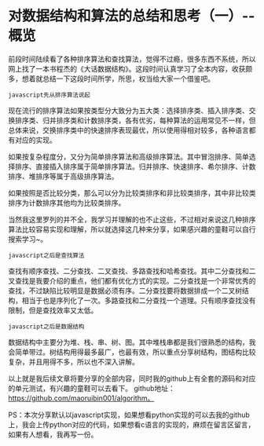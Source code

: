 # 对数据结构和算法的总结和思考（一）--概览 

前段时间陆续看了各种排序算法和查找算法，觉得不过瘾，很多东西不系统，所以网上找了一本书程杰的《大话数据结构》。这段时间认真学习了全本内容，收获颇多，想着就总结一下这段时间所学，所思，权当给大家一个借鉴吧。

```javascript先从排序算法说起```

现在流行的排序算法如果按类型分大致分为五大类：选择排序类、插入排序类、交换排序类、归并排序类和计数排序类，各有优劣，每种算法的运用常见不一样，但总体来说，交换排序类中的快速排序表现最优，所以使用得相对较多，各种语言都有对应的实现。

如果按复杂程度分，又分为简单排序算法和高级排序算法。其中冒泡排序、简单选择排序、直接插入排序属于简单排序算法。归并排序、快速排序、希尔排序、计数排序、堆排序等属于高级排序算法。

如果按照是否比较分类，那么可以分为比较类排序和非比较类排序，其中非比较类排序为计数排序其他均为比较类排序。

当然我这里罗列的并不全，我学习并理解的也不止这些，不过相对来说这几种排序算法比较容易实现和理解，所以就选择这几种来分享，如果感兴趣的童鞋可以自行搜索学习~。

```javascript之后是查找算法```

查找有顺序查找、二分查找、二叉查找、多路查找和哈希查找。其中二分查找和二叉查找是我要介绍的重点，他们都有优化方式的实现。二分查找是一个非常优秀的查找，不过缺陷比较明显是数据必须有序。二分查找要将数据排成一个二叉树结构，相当于也是序列化了一次。多路查找和二分查找一个道理。只有顺序查找没有限制，但是查找效率又太低。

```javascript之后是数据结构```

数据结构中主要分为堆、栈、串、树、图。其中堆栈串都是我们很熟悉的结构，我会简单带过。树结构用得最多最广，也最有效，所以重点分享树结构，图结构比较复杂，并且用得不多，所以也不深入讲解。

以上就是我后续文章将要分享的全部内容，同时我的github上有全套的源码和对应的单元测试，有兴趣的童鞋可以去看下。
github地址：https://github.com/maoruibin001/algorithm。

PS：本次分享默认以javascript实现，如果想看python实现的可以去我的github上，我会上传python对应的代码，如果想看c语言的实现的，麻烦在留言区留言，如果有人想看，我再写一份。

